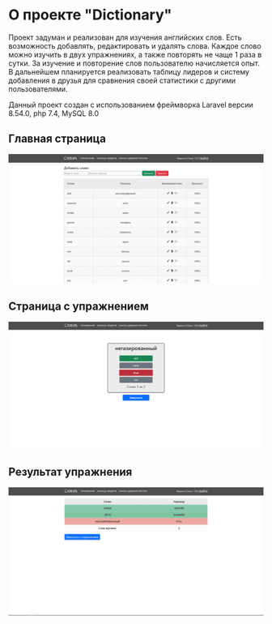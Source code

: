 # О проекте "Dictionary"

Проект задуман и реализован для изучения английских слов. Есть возможность добавлять, редактировать и удалять слова.
Каждое слово можно изучить в двух упражнениях, а также повторять не чаще 1 раза в сутки. За изучение и повторение слов
пользователю начисляется опыт. В дальнейшем планируется реализовать таблицу лидеров и систему добавления в друзья для 
сравнения своей статистики с другими пользователями.

Данный проект создан с использованием фреймворка Laravel версии 8.54.0, 
php 7.4, MySQL 8.0

## Главная страница

![Main page](https://github.com/V0LKINI/Dictionary-laravel/blob/main/public/img/main.PNG)

## Страница с упражнением
![Exercise page](https://github.com/V0LKINI/Dictionary-laravel/blob/main/public/img/exercise.PNG)

## Результат упражнения
![Exercise results page](https://github.com/V0LKINI/Dictionary-laravel/blob/main/public/img/exercise_results.PNG)
